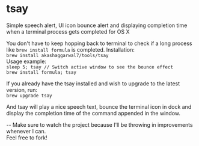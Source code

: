 # tsay
Simple speech alert, UI icon bounce alert and displaying completion time when a terminal process gets completed for OS X

You don't have to keep hopping back to terminal to check if a long process like `brew install formula` is completed. 
Installation:  
`brew install akashaggarwal7/tools/tsay`  
Usage example:  
`sleep 5; tsay // Switch active window to see the bounce effect`  
`brew install formula; tsay`  

If you already have the tsay installed and wish to upgrade to the latest version, run:  
`brew upgrade tsay`

And tsay will play a nice speech text, bounce the terminal icon in dock and display the completion time of the command appended in the window.  

--
Make sure to watch the project because I'll be throwing in improvements whenever I can.  
Feel free to fork!
